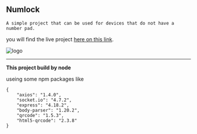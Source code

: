 ## Numlock

    A simple project that can be used for devices that do not have a number pad.

you will find the live project [here on this link](https://numlock.onrender.com/).

![logo](https://numlock.onrender.com/imgs/9.jpg)

---

**This project build by node**

useing some npm packages like

    {
        "axios": "1.4.0",
        "socket.io": "4.7.2",
        "express": "4.18.2",
        "body-parser": "1.20.2",
        "qrcode": "1.5.3",
        "html5-qrcode": "2.3.8"
    }
